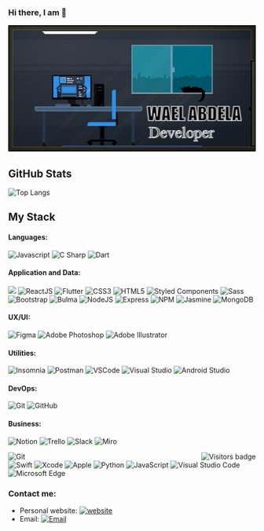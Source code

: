 ### Hi there, I am  👋

![1](https://github.com/WaelAbdella/WaelAbdella/blob/main/gifntext-gif.gif)




## GitHub Stats

![Top Langs](https://github-readme-stats.vercel.app/api/top-langs/?username=WaelAbdella&theme=midnight-purple)


## My Stack

#### Languages:

![Javascript](https://www.vectorlogo.zone/logos/javascript/javascript-horizontal.svg)
![C Sharp](https://www.vectorlogo.zone/logos/reactjs/reactjs-icon.svg)
![Dart](https://img.shields.io/badge/-Dart-0175C2?style=flat&logo=dart&logoColor=white)

#### Application and Data:
<code><a href="https://reactjs.org/" target="_blank"><img height="50" src="https://www.vectorlogo.zone/logos/reactjs/reactjs-ar21.svg"></a></code>
![ReactJS](https://img.shields.io/badge/-ReactJS-51CBF2?style=flat&logo=react&logoColor=white)
![Flutter](https://img.shields.io/badge/-Flutter-02569B?style=flat&logo=flutter&logoColor=white)
![CSS3](https://img.shields.io/badge/-CSS3-1572B6?style=flat&logo=css3)
![HTML5](https://img.shields.io/badge/-HTML5-E34F26?style=flat&logo=html5&logoColor=white)
![Styled Components](https://img.shields.io/badge/-Styled%20Components-DB7093?style=flat&logo=styled-components&logoColor=white)
![Sass](https://img.shields.io/badge/-Sass-CC6699?style=flat&logo=sass&logoColor=white)
![Bootstrap](https://img.shields.io/badge/-Bootstrap-563D7C?style=flat&logo=bootstrap&logoColor=white)
![Bulma](http://img.shields.io/badge/-Bulma-00D1B2?style=flat&logo=bulma&logoColor=white)
![NodeJS](http://img.shields.io/badge/-NodeJS-6EBF20?style=flat&logo=node.js&logoColor=white)
![Express](http://img.shields.io/badge/-Express-black?style=flat&logo=express&logoColor=white)
![NPM](https://img.shields.io/badge/-NPM-CB3837?style=flat&logo=npm&logoColor=white)
![Jasmine](https://img.shields.io/badge/-Jasmine-8A4182?style=flat&logo=jasmine&logoColor=white)
![MongoDB](http://img.shields.io/badge/-MongoDB-47A248?style=flat&logo=mongodb&logoColor=white)

#### UX/UI:

![Figma](https://img.shields.io/badge/-Figma-F24E1E?style=flat&logo=figma&logoColor=white)
![Adobe Photoshop](https://img.shields.io/badge/-Photoshop-31A8FF?style=flat&logo=adobe-photoshop&logoColor=white)
![Adobe Illustrator](https://img.shields.io/badge/-Illustrator-FF9A00?style=flat&logo=adobe-illustrator&logoColor=white)

#### Utilities:

![Insomnia](https://img.shields.io/badge/-Insomnia-5849BE?style=flat&logo=insomnia&logoColor=white)
![Postman](https://img.shields.io/badge/-Postman-FF6C37?style=flat&logo=postman&logoColor=white)
![VSCode](https://img.shields.io/badge/-VSCode-007ACC?style=flat&logo=visual-studio-code&logoColor=white)
![Visual Studio](https://img.shields.io/badge/-Visual%20Studio-5C2D91?style=flat&logo=visual-studio&logoColor=white)
![Android Studio](https://img.shields.io/badge/-Android%20Studio-3DDC84?style=flat&logo=android-studio&logoColor=white)

#### DevOps:

![Git](https://img.shields.io/badge/-Git-F05032?style=flat&logo=git&logoColor=white)
![GitHub](https://img.shields.io/badge/-Github-181717?style=flat&logo=github&logoColor=white)

#### Business:

![Notion](https://img.shields.io/badge/-Notion-black?style=flat&logo=notion&logoColor=white)
![Trello](https://img.shields.io/badge/-Trello-0079BF?style=flat&logo=trello&logoColor=white)
![Slack](https://img.shields.io/badge/-Slack-4A154B?style=flat&logo=slack&logoColor=white)
![Miro](https://img.shields.io/badge/-Miro-FFD02F?style=flat&logo=miro&logoColor=white)

<a href="https://badges.pufler.dev">
    <img align="right" src="https://badges.pufler.dev/visits/tassiaaccioly/tassiaaccioly?color=yellow" alt="Visitors badge" />
 </a>

[linkedin]: https://www.linkedin.com/in/tassiaaccioly/
[twitter]: https://www.twitter.com/itsmetherogue/
[gmail]: mailto:tassia.accioly@gmail.com
[medium]: https://tassiaaccioly.medium.com/
[devto]: https://dev.to/tassiaaccioly








![Git](https://img.shields.io/badge/Git-F05032?style=flat-square&logo=Git&logoColor=white)                                                                           
![Swift](https://img.shields.io/badge/Swift-FA7343?style=flat-square&logo=Swift&logoColor=white)                                                                         ![Xcode](https://img.shields.io/badge/Xcode-1575F9?style=flat-square&logo=Xcode&logoColor=white)                                                                         ![Apple](https://img.shields.io/badge/iPhone_and_MacBook-999999?style=flat-square&logo=Apple&logoColor=white)                                                             ![Python](https://img.shields.io/badge/Python-3776AB?style=flat-square&logo=Python&logoColor=white)                                                                       ![JavaScript](https://img.shields.io/badge/JavaScript-F7DF1E?style=flat-square&logo=JavaScript&logoColor=white)                                                           ![Visual Studio Code](https://img.shields.io/badge/Visual_Studio_Code-007ACC?style=flat-square&logo=Visual-Studio-Code&logoColor=white)                                   ![Microsoft Edge](https://img.shields.io/badge/Microsoft_Edge-0078D7?style=flat-square&logo=Microsoft-Edge&logoColor=white)

### Contact me:

- Personal website: [![website](https://img.shields.io/badge/https://licardo.cn-3693F3?style=flat-square&logo=icloud&logoColor=white)](https://waelabdella.github.io/)
- Email: [![Email](https://img.shields.io/badge/albert.abdilim@foxmail.com-D14836?style=flat-square&logo=gmail&logoColor=white)](mailto:waelahmed98@gmail.com)













<!--
![L1cardo's github stats](https://github-readme-stats.vercel.app/api?username=WaelAbdella&show_icons=true)
**WaelAbdella/WaelAbdella** is a ✨ _special_ ✨ repository because its `README.md` (this file) appears on your GitHub profile.

Here are some ideas to get you started:

- 🔭 I’m currently working on ...
- 🌱 I’m currently learning ...
- 👯 I’m looking to collaborate on ...
- 🤔 I’m looking for help with ...
- 💬 Ask me about ...
- 📫 How to reach me: ...
- 😄 Pronouns: ...
- ⚡ Fun fact: ...
-->

